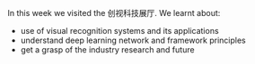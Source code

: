 In this week we visited the 创视科技展厅. We learnt about:

- use of visual recognition systems and its applications
- understand deep learning network and framework principles
- get a grasp of the industry research and future

